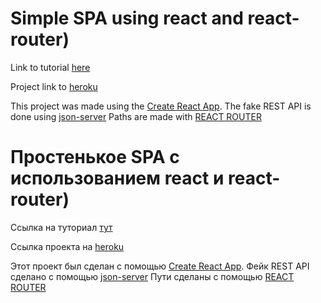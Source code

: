 # Simple SPA using react and react-router)

Link to tutorial [here](https://www.youtube.com/watch?v=rIoflwHFd6o&list=PLcCp4mjO-z9_4Wak3Uq8dEWC6H1fbSNgL)

Project link to [heroku](https://sleepy-beach-45496.herokuapp.com/)

This project was made using the [Create React App](https://github.com/facebook/create-react-app).
The fake REST API is done using [json-server](https://github.com/typicode/json-server)
Paths are made with [REACT ROUTER](https://github.com/ReactTraining/react-router)



# Простенькое SPA с использованием react и react-router)

Ссылка на туториал [тут](https://www.youtube.com/watch?v=rIoflwHFd6o&list=PLcCp4mjO-z9_4Wak3Uq8dEWC6H1fbSNgL)

Ссылка проекта на [heroku](https://sleepy-beach-45496.herokuapp.com/)

Этот проект был сделан c помощью [Create React App](https://github.com/facebook/create-react-app).
Фейк REST API сделано с помощью [json-server](https://github.com/typicode/json-server)
Пути сделаны с помощью [REACT ROUTER](https://github.com/ReactTraining/react-router)

